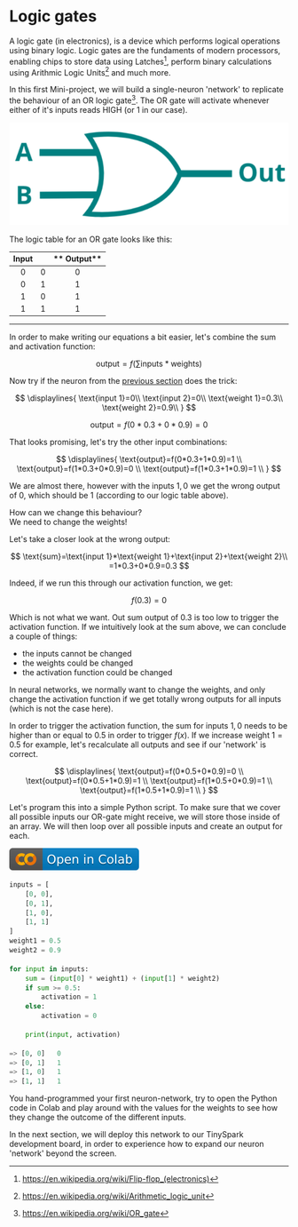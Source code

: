 # Logic gates

A logic gate (in electronics), is a device which performs logical operations using binary logic. Logic gates are the fundaments of modern processors, enabling chips to store data using Latches[^1], perform binary calculations using Arithmic Logic Units[^2] and much more.

[^1]: <https://en.wikipedia.org/wiki/Flip-flop_(electronics)>
[^2]: <https://en.wikipedia.org/wiki/Arithmetic_logic_unit>

In this first Mini-project, we will build a single-neuron 'network' to replicate the behaviour of an OR logic gate[^3]. The OR gate will activate whenever either of it's inputs reads HIGH (or 1 in our case).

![OR gate logic symbol](../assets/images/or_gate.png)

[^3]: <https://en.wikipedia.org/wiki/OR_gate>

The logic table for an OR gate looks like this:

**Input**||** Output**
:-----:|:-----:|:-----:
0|0|0
0|1|1
1|0|1
1|1|1

---

In order to make writing our equations a bit easier, let's combine the sum and activation function:

$$
\text{output}=f(\sum\text{inputs}*\text{weights})
$$

Now try if the neuron from the [previous section](neuron.md) does the trick:

$$
\displaylines{
\text{input 1}=0\\
\text{input 2}=0\\
\text{weight 1}=0.3\\
\text{weight 2}=0.9\\
}
$$

$$
\text{output}=f(0*0.3+0*0.9)=0
$$

That looks promising, let's try the other input combinations:

$$
\displaylines{
\text{output}=f(0*0.3+1*0.9)=1 \\
\text{output}=f(1*0.3+0*0.9)=0 \\
\text{output}=f(1*0.3+1*0.9)=1 \\
}
$$

We are almost there, however with the inputs $1,0$ we get the wrong output of $0$, which should be $1$ (according to our logic table above).

How can we change this behaviour? <br> We need to change the weights!

Let's take a closer look at the wrong output:

$$
\text{sum}=\text{input 1}*\text{weight 1}+\text{input 2}+\text{weight 2}\\
=1*0.3+0*0.9=0.3
$$

Indeed, if we run this through our activation function, we get:

$$
f(0.3)=0
$$

Which is not what we want. Out sum output of $0.3$ is too low to trigger the activation function. If we intuitively look at the sum above, we can conclude a couple of things:

- the inputs cannot be changed
- the weights could be changed
- the activation function could be changed

In neural networks, we normally want to change the weights, and only change the activation function if we get totally wrong outputs for all inputs (which is not the case here).

In order to trigger the activation function, the sum for inputs $1,0$ needs to be higher than or equal to 0.5 in order to trigger $f(x)$. If we increase $\text{weight 1}=0.5$ for example, let's recalculate all outputs and see if our 'network' is correct.

$$
\displaylines{
\text{output}=f(0*0.5+0*0.9)=0 \\
\text{output}=f(0*0.5+1*0.9)=1 \\
\text{output}=f(1*0.5+0*0.9)=1 \\
\text{output}=f(1*0.5+1*0.9)=1 \\
}
$$

<!-- TODO: add interactive changing of weight1 here -->

Let's program this into a simple Python script. To make sure that we cover all possible inputs our OR-gate might receive, we will store those inside of an array. We will then loop over all possible inputs and create an output for each.

[![Open In Colab](../assets/images/colab-badge.svg)](https://colab.research.google.com/drive/1ifiq6e0aOzHRPsRP8OT0_t_h8MajBrlx#scrollTo=DykfGQVnQ2k5)

```python title="single_neuron_OR_gate.py"
inputs = [
    [0, 0],
    [0, 1],
    [1, 0],
    [1, 1]
]
weight1 = 0.5
weight2 = 0.9

for input in inputs:
    sum = (input[0] * weight1) + (input[1] * weight2)
    if sum >= 0.5:
        activation = 1
    else:
        activation = 0
    
    print(input, activation)

=> [0, 0]   0
=> [0, 1]   1
=> [1, 0]   1
=> [1, 1]   1
```

You hand-programmed your first neuron-network, try to open the Python code in Colab and play around with the values for the weights to see how they change the outcome of the different inputs.

In the next section, we will deploy this network to our TinySpark development board, in order to experience how to expand our neuron 'network' beyond the screen.